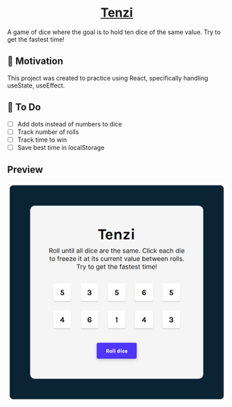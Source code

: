 # <div align="center"><center>[Tenzi]()</div>
A game of dice where the goal is to hold ten dice of the same value. Try to get the fastest time!

## 🏃 Motivation
This project was created to practice using React, specifically handling useState, useEffect.

## 🚧 To Do
- [ ] Add dots instead of numbers to dice
- [ ] Track number of rolls
- [ ] Track time to win
- [ ] Save best time in localStorage

Preview
---
![project preview](preview.png)
